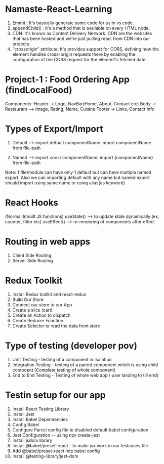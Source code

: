 # Namaste-React-Learning

1. Emmit : It's basically generate some code for us in vs code.
2. appendChild() : it's a method that is available on every HTML node.
3. CDN: it's known as Content Delivery Network. CDN are the websites that has been hosted and we're just pulling react from CDN into our projects.
4. "crossorigin" attribute: It's provides support for CORS, defining how the element handles cross-origin requests there by enabling the configuration of the CORS request for the element's fetched date.

# Project-1 : Food Ordering App (findLocalFood)

Components:
Header -> Logo, NavBar(Home, About, Contact etc)
Body -> Restaurant --> Image, Rating, Name, Cuisine
Footer -> Links, Contact Info

# Types of Export/Import

1. Default -->
   export default componentName
   import componentName from file-path

2. Named -->
   export const componentName;
   import {componentName} from file-path

Note: 1 file/module can have only 1 default but can have multiple named export. Also we can importing default with any name but named export should import using same name or using alias(as keyword)

# React Hooks

(Normal Inbuilt JS functions)
useState() --> to update state dynamically (ex. counter, filter etc)
useEffect() --> re-rendering of components after effect

# Routing in web apps

1. Client Side Routing
2. Server Side Routing

# Redux Toolkit

1. Install Redux toolkit and react-redux
2. Build Our Store
3. Connect our store to our App
4. Create a slice (cart)
5. Create an Action to dispatch
6. Create Reducer Function
7. Create Selector to read the data from store

# Type of testing (developer pov)

1. Unit Testing - testing of a component in isolation
2. Integration Testing - testing of a parent component which is using child compoent (Complete testing of whole component)
3. End to End Testing - Testing of whole web app ( user landing to till end)

# Testin setup for our app

1. Install React Testing Library
2. Install Jest
3. Install Babel Dependencies
4. Config Babel
5. Configure Parcel config file to disabled default babel configuration
6. Jest Configuration -- using npx create-jest
7. Install jsdom library
8. Install  @babel/preset-react - to make jsx work in our testcases file
9. Add  @babel/preset-react into babel config
10. Install @testing-library/jest-dom